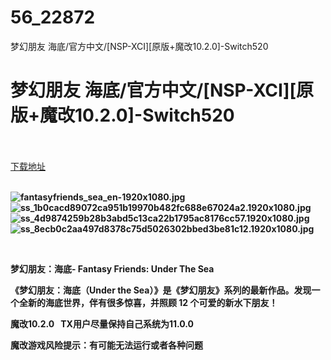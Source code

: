# 56_22872
梦幻朋友 海底/官方中文/[NSP-XCI][原版+魔改10.2.0]-Switch520
# 梦幻朋友 海底/官方中文/[NSP-XCI][原版+魔改10.2.0]-Switch520
 <br/></br>
[下载地址](https://www.switch520.cc/article/22872 "下载地址")
<br/></br>

<p><strong><img title="fantasyfriends_sea_en-1920x1080.jpg" src="https://www.switch520.cc/muke_img/2021_10_03_c69b974625f53.jpg" alt="fantasyfriends_sea_en-1920x1080.jpg"></strong><br>
<strong><img title="ss_1b0cacd89072ca951b19970b482fc688e67024a2.1920x1080.jpg" src="https://www.switch520.cc/muke_img/2021_10_03_b58c60171d200.jpg" alt="ss_1b0cacd89072ca951b19970b482fc688e67024a2.1920x1080.jpg"></strong><br>
<strong><img title="ss_4d9874259b28b3abd5c13ca22b1795ac8176cc57.1920x1080.jpg" src="https://www.switch520.cc/muke_img/2021_10_03_6f2db94153c3f.jpg" alt="ss_4d9874259b28b3abd5c13ca22b1795ac8176cc57.1920x1080.jpg"></strong><br>
<strong><img title="ss_8ecb0c2aa497d8378c75d5026302bbed3be81c12.1920x1080.jpg" src="https://www.switch520.cc/muke_img/2021_10_03_fb59cdaf2e38f.jpg" alt="ss_8ecb0c2aa497d8378c75d5026302bbed3be81c12.1920x1080.jpg">&nbsp;</strong></p>
<p>&nbsp;</p>
<p><strong>梦幻朋友：海底- Fantasy Friends: Under The Sea</strong></p>
<p><strong>《梦幻朋友：海底（Under the Sea）》是《梦幻朋友》系列的最新作品。发现一个全新的海底世界，伴有很多惊喜，并照顾 12 个可爱的新水下朋友！</strong></p>
<p><strong>魔改10.2.0 &nbsp;&nbsp;TX用户尽量保持自己系统为11.0.0</strong></p>
<p><strong>魔改游戏风险提示：有可能无法运行或者各种问题</strong></p>
